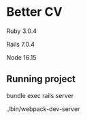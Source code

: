 # Better CV

Ruby 3.0.4

Rails 7.0.4

Node 16.15

## Running project

bundle exec rails server

./bin/webpack-dev-server